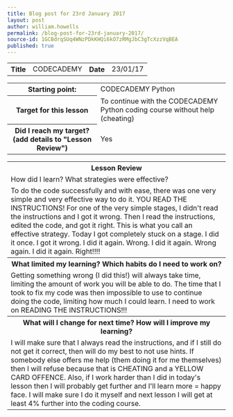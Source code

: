 ```yaml
---
title: Blog post for 23rd January 2017
layout: post
author: william.howells
permalink: /blog-post-for-23rd-january-2017/
source-id: 1GCBdrqSUq4WNzPDkKHQi6kO7zRMgJbC3gTcXzzVqBEA
published: true
---
```

<table>
  <tr>
    <th>Title</th>
    <td>CODECADEMY</td>
    <th>Date</th>
    <td>23/01/17</td>
  </tr>
</table>


<table>
  <tr>
    <th>
Starting point:</th>
    <td>
CODECADEMY Python</td>
  </tr>
  <tr>
    <th>
Target for this lesson</th>
    <td>
To continue with the CODECADEMY Python coding course without help (cheating)</td>
  </tr>
  <tr>
    <tH>
Did I reach my target? 
(add details to "Lesson Review")</tH>
    <td> 
Yes</td>
  </tr>
</table>


<table>
  <tr>
    <th>
Lesson Review</th>
  </tr>
  <tr>
    <td>
How did I learn?   What strategies were effective?</td>
  </tr>
  <tr>
    <td>
To do the code successfully and with ease, there was one very simple and very effective way to do it.  YOU READ THE INSTRUCTIONS!  For one of the very simple stages, I didn't read the instructions and I got it wrong.  Then I read the instructions, edited the code, and got it right.  This is what you call an effective strategy.  Today I got completely stuck on a stage.  I did it once.  I got it wrong.  I did it again.  Wrong.  I did it again.  Wrong again.  I did it again.  Right!!!!</td>
  </tr>
  <tr>
    <th>What limited my learning?   Which habits do I need to work on?</th>
  </tr>
  <tr>
    <td>
Getting something wrong (I did this!) will always take time, limiting the amount of work you will be able to do.  The time that I took to fix my code was then impossible to use to continue doing the code, limiting how much I could learn.  I need to work on READING THE INSTRUCTIONS!!!</td>
  </tr>
  <tr>
    <th>
What will I change for next time?   How will I improve my learning?</th>
  </tr>
  <tr>
    <td>
I will make sure that I always read the instructions, and if I still do not get it correct, then will do my best to not use hints.  If somebody else offers me help (them doing it for me themselves) then I will refuse because that is CHEATING and a YELLOW CARD OFFENCE.  Also, if I work harder than I did in today's lesson then I will probably get further and I'll learn more = happy face.  I will make sure I do it myself and next lesson I will get at least 4% further into the coding course.</td>
  </tr>
</table>


